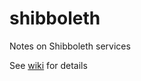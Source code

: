 # shibboleth
Notes on Shibboleth services

See [wiki](https://github.com/jim-reespotter/shibboleth/wiki) for details
